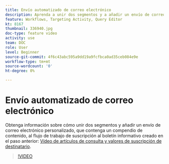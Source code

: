 ```yaml
---
title: Envío automatizado de correo electrónico
description: Aprenda a unir dos segmentos y a añadir un envío de correo electrónico personalizado, que contenga un compendio de contenido, al flujo de trabajo de suscripción al boletín informativo.
feature: Workflows, Targeting Activity, Query Editor
kt: 8167
thumbnail: 336940.jpg
doc-type: feature video
activity: use
team: DOC
role: User
level: Beginner
source-git-commit: 4f6c43abc595a9dd19a9fcfbca0ad35ceb084e9e
workflow-type: tm+mt
source-wordcount: '0'
ht-degree: 0%

---
```



# Envío automatizado de correo electrónico

Obtenga información sobre cómo unir dos segmentos y añadir un envío de correo electrónico personalizado, que contenga un compendio de contenido, al flujo de trabajo de suscripción al boletín informativo creado en el paso anterior: [Vídeo de artículos de consulta y valores de suscripción de destinatario](/help/tutorial-using-soap-apis/query-articles-and-recipient-subscription-values.md).

>[!VIDEO](https://video.tv.adobe.com/v/336904?quality=12)
